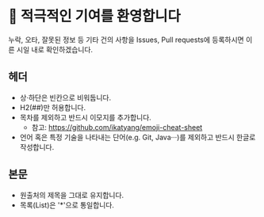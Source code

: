 
# :tada: 적극적인 기여를 환영합니다

누락, 오타, 잘못된 정보 등 기타 건의 사항을 Issues, Pull requests에 등록하시면 이른 시일 내로 확인하겠습니다. 

## 헤더

* 상·하단은 빈칸으로 비워둡니다.
* H2(##)만 허용합니다.
* 목차를 제외하고 반드시 이모지를 추가합니다. 
    - 참고: https://github.com/ikatyang/emoji-cheat-sheet
* 언어 혹은 특정 기술을 나타내는 단어(e.g. Git, Java···)를 제외하고 반드시 한글로 작성합니다.

## 본문

* 원출처의 제목을 그대로 유지합니다.
* 목록(List)은 '*'으로 통일합니다. 
